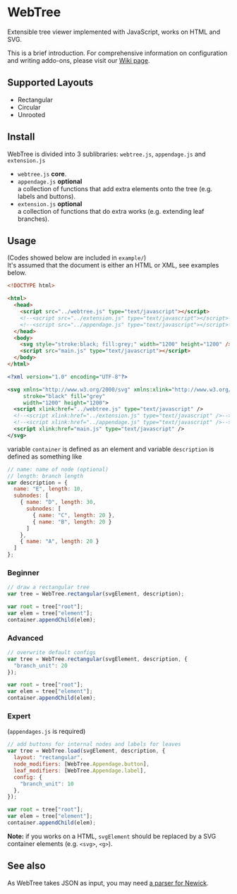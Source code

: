 # WebTree
Extensible tree viewer implemented with JavaScript, works on HTML and SVG.  

This is a brief introduction. For comprehensive information on configuration and writing addo-ons, please visit our [Wiki page](https://github.com/KelvinLu1024/WebTree/wiki).

## Supported Layouts
* Rectangular
* Circular
* Unrooted

## Install
WebTree is divided into 3 sublibraries: `webtree.js`, `appendage.js` and `extension.js`  
* `webtree.js` **core**. 
* `appendage.js` **optional**  
a collection of functions that add extra elements onto the tree (e.g. labels and buttons). 
* `extension.js` **optional**  
a collection of functions that do extra works (e.g. extending leaf branches). 

## Usage
(Codes showed below are included in `example/`)  
It's assumed that the document is either an HTML or XML, see examples below.
```html
<!DOCTYPE html>

<html>
  <head>
    <script src="../webtree.js" type="text/javascript"></script>
    <!--<script src="../extension.js" type="text/javascript"></script>-->
    <!--<script src="../appendage.js" type="text/javascript"></script>-->
  </head>
  <body>
    <svg style="stroke:black; fill:grey;" width="1200" height="1200" />
    <script src="main.js" type="text/javascript"></script>
  </body>
</html>
```
```xml
<?xml version="1.0" encoding="UTF-8"?>

<svg xmlns="http://www.w3.org/2000/svg" xmlns:xlink="http://www.w3.org/1999/xlink"
     stroke="black" fill="grey"
     width="1200" height="1200">
  <script xlink:href="../webtree.js" type="text/javascript" />
  <!--<script xlink:href="../extension.js" type="text/javascript" />-->
  <!--<script xlink:href="../appendage.js" type="text/javascript" />-->
  <script xlink:href="main.js" type="text/javascript" />
</svg>
```
variable `container` is defined as an element and variable `description` is defined as something like
```javascript
// name: name of node (optional)
// length: branch length
var description = {
  name: "E", length: 10,
  subnodes: [
    { name: "D", length: 30,
      subnodes: [
        { name: "C", length: 20 },
        { name: "B", length: 20 }
      ]
    },
    { name: "A", length: 20 }
  ]
};
```

### Beginner
```javascript
// draw a rectangular tree
var tree = WebTree.rectangular(svgElement, description);

var root = tree["root"];
var elem = tree["element"];
container.appendChild(elem);
```

### Advanced
```javascript
// overwrite default configs
var tree = WebTree.rectangular(svgElement, description, {
  "branch_unit": 20
});

var root = tree["root"];
var elem = tree["element"];
container.appendChild(elem);
```

### Expert
(`appendages.js` is required)
```javascript
// add buttons for internal nodes and labels for leaves
var tree = WebTree.load(svgElement, description, {
  layout: "rectangular",
  node_modifiers: [WebTree.Appendage.button],
  leaf_modifiers: [WebTree.Appendage.label],
  config: {
    "branch_unit": 10
  },
});

var root = tree["root"];
var elem = tree["element"];
container.appendChild(elem);
```
__Note:__ if you works on a HTML, `svgElement` should be replaced by a SVG container elements (e.g. `<svg>`, `<g>`).

## See also
As WebTree takes JSON as input, you may need [a parser for Newick](
https://github.com/KelvinLu1024/newick.js).
